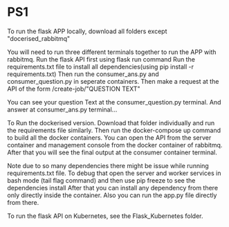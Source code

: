 # PS1

To run the flask APP locally, download all folders except "docerised_rabbitmq"

You will need to run three different terminals together to run the APP with rabbitmq. Run the flask API first using flask run command
Run the requirements.txt file to install all dependencies(using pip install -r requirements.txt)
Then run the consumer_ans.py and consumer_question.py in seperate containers.
Then make a request at the API of the form /create-job/"QUESTION TEXT"

You can see your question Text at the consumer_question.py terminal. And answer at consumer_ans.py terminal...

To Run the dockerised version. Download that folder individually and run the requirements file similarly. 
Then run the docker-compose up command
to build all the docker containers. You can open the API from the server container and management console from the docker container of rabbitmq.
After that you will see the final output at the consumer container terminal.

Note due to so many dependencies there might be issue while running requirements.txt file. To debug that 
open the server and worker services in bash mode (tail flag command) and then use pip freeze to see the dependencies install
After that you can install any dependency from there only directly inside the container.
Also you can run the app.py file directly from there.

To run the flask API on Kubernetes, see the Flask_Kubernetes folder.

